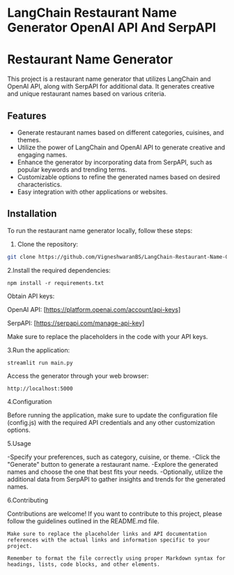 # LangChain Restaurant Name Generator OpenAI API And SerpAPI

# Restaurant Name Generator

This project is a restaurant name generator that utilizes LangChain and OpenAI API, along with SerpAPI for additional data. It generates creative and unique restaurant names based on various criteria.

## Features

- Generate restaurant names based on different categories, cuisines, and themes.
- Utilize the power of LangChain and OpenAI API to generate creative and engaging names.
- Enhance the generator by incorporating data from SerpAPI, such as popular keywords and trending terms.
- Customizable options to refine the generated names based on desired characteristics.
- Easy integration with other applications or websites.

## Installation

To run the restaurant name generator locally, follow these steps:

1. Clone the repository:

 ```bash
 git clone https://github.com/VigneshwaranBS/LangChain-Restaurant-Name-Generator-OpenAI-API.git
 ```

2.Install the required dependencies:

```
npm install -r requirements.txt
```
Obtain API keys:

OpenAI API: [https://platform.openai.com/account/api-keys]

SerpAPI: [https://serpapi.com/manage-api-key]

Make sure to replace the placeholders in the code with your API keys.

3.Run the application:

```
streamlit run main.py
```
Access the generator through your web browser:

```
http://localhost:5000
```

4.Configuration

Before running the application, make sure to update the configuration file (config.js) with the required API credentials and any other customization options.

5.Usage

-Specify your preferences, such as category, cuisine, or theme.
-Click the "Generate" button to generate a restaurant name.
-Explore the generated names and choose the one that best fits your needs.
-Optionally, utilize the additional data from SerpAPI to gather insights and trends for the generated names.

6.Contributing

Contributions are welcome! If you want to contribute to this project, please follow the guidelines outlined in the README.md file.



```
Make sure to replace the placeholder links and API documentation references with the actual links and information specific to your project.

Remember to format the file correctly using proper Markdown syntax for headings, lists, code blocks, and other elements.
```

